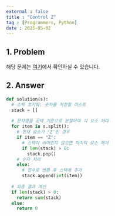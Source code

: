 ```yaml
---
external : false
title : "Control Z"
tag : [Programmers, Python]
date : 2025-05-02
---
```


## 1. Problem

해당 문제는 [여기](https://school.programmers.co.kr/learn/courses/30/lessons/120853)에서 확인하실 수 있습니다.

## 2. Answer

```python
def solution(s):
  # 스택 초기화: 숫자를 저장할 리스트
  stack = []
  
  # 문자열을 공백 기준으로 분할하여 각 요소 처리
  for item in s.split():
    # 현재 요소가 'Z'인 경우
    if item == "Z":
      # 스택이 비어있지 않으면 마지막 요소 제거
      if len(stack) > 0:
        stack.pop()
    # 숫자 처리
    else:
      # 정수로 변환 후 스택에 추가
      stack.append(int(item))
  
  # 최종 결과 계산
  if len(stack) > 0:
    return sum(stack)
  else:
    return 0
```
